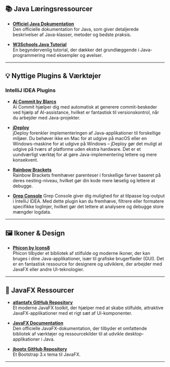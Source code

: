 ## 📚 Java Læringsressourcer

- **[Officiel Java Dokumentation](https://docs.oracle.com/en/java/)**  
  Den officielle dokumentation for Java, som giver detaljerede beskrivelser af Java-klasser, metoder og bedste praksis.

- **[W3Schools Java Tutorial](https://www.w3schools.com/java/default.asp)**  
  En begyndervenlig tutorial, der dækker det grundlæggende i Java-programmering med eksempler og øvelser.

---

## 💡 Nyttige Plugins & Værktøjer

### IntelliJ IDEA Plugins

- **[Ai Commit by Blarcs](https://plugins.jetbrains.com/plugin/17440-ai-commit)**  
   Ai Commit hjælper dig med automatisk at generere commit-beskeder ved hjælp af AI-assistance, hvilket er fantastisk til versionskontrol, når du arbejder med Java-projekter.

- **[jDeploy](https://plugins.jetbrains.com/plugin/13474-jdeploy)**  
   jDeploy forenkler implementeringen af Java-applikationer til forskellige miljøer. Du behøver ikke en Mac for at udgive på macOS eller en Windows-maskine for at udgive på Windows – jDeploy gør det muligt at udgive på tværs af platforme uden ekstra hardware. Det er et uundværligt værktøj for at gøre Java-implementering lettere og mere konsekvent.

- **[Rainbow Brackets](https://plugins.jetbrains.com/plugin/10080-rainbow-brackets)**  
   Rainbow Brackets fremhæver parenteser i forskellige farver baseret på deres nesting-niveau, hvilket gør din kode mere læselig og lettere at debugge.
   
- **[Grep Console](https://plugins.jetbrains.com/plugin/7125-grep-console/)** Grep Console giver dig mulighed for at tilpasse log-output i IntelliJ IDEA. Med dette plugin kan du fremhæve, filtrere eller formatere specifikke loglinjer, hvilket gør det lettere at analysere og debugge store mængder logdata.

---

## 🖼️ Ikoner & Design

- **[Phicon by Icons8](https://icons8.com/icons/set/phicon)**  
  Phicon tilbyder et bibliotek af stilfulde og moderne ikoner, der kan bruges i dine Java-applikationer, især til grafiske brugerflader (GUI). Det er en fantastisk ressource for designere og udviklere, der arbejder med JavaFX eller andre UI-teknologier.

---

## 🚀 JavaFX Ressourcer

- **[atlantafx GitHub Repository](https://github.com/mkpaz/atlantafx)**  
   Et moderne JavaFX toolkit, der hjælper med at skabe stilfulde, attraktive JavaFX-applikationer med et rigt sæt af UI-komponenter.

- **[JavaFX Documentation](https://openjfx.io/)**  
  Den officielle JavaFX-dokumentation, der tilbyder et omfattende bibliotek af værktøjer og ressourcekilder til at udvikle desktop-applikationer i Java.

- **[jbootx GitHub Repository](https://github.com/dicolar/jbootx)**  
   Et Bootstrap 3.x tema til JavaFX.

---
